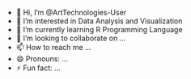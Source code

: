 - 👋 Hi, I’m @ArtTechnologies-User
- 👀 I’m interested in Data Analysis and Visualization
- 🌱 I’m currently learning R Programming Language 
- 💞️ I’m looking to collaborate on ...
- 📫 How to reach me ...
- 😄 Pronouns: ...
- ⚡ Fun fact: ...

<!---
ArtTechnologies-User/ArtTechnologies-User is a ✨ special ✨ repository because its `README.md` (this file) appears on your GitHub profile.
You can click the Preview link to take a look at your changes.
--->
